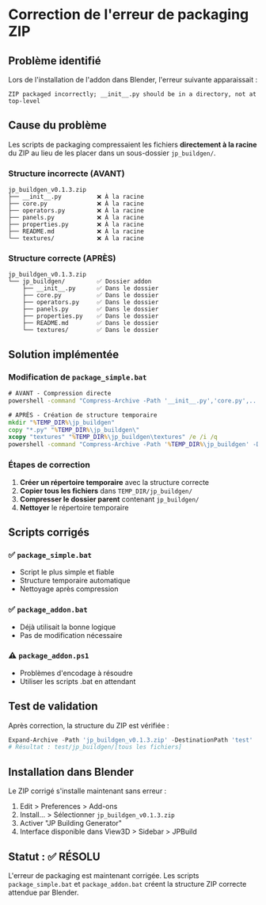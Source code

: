 # Correction de l'erreur de packaging ZIP

## Problème identifié
Lors de l'installation de l'addon dans Blender, l'erreur suivante apparaissait :
```
ZIP packaged incorrectly; __init__.py should be in a directory, not at top-level
```

## Cause du problème
Les scripts de packaging compressaient les fichiers **directement à la racine** du ZIP au lieu de les placer dans un sous-dossier `jp_buildgen/`.

### Structure incorrecte (AVANT)
```
jp_buildgen_v0.1.3.zip
├── __init__.py          ❌ À la racine
├── core.py              ❌ À la racine  
├── operators.py         ❌ À la racine
├── panels.py            ❌ À la racine
├── properties.py        ❌ À la racine
├── README.md            ❌ À la racine
└── textures/            ❌ À la racine
```

### Structure correcte (APRÈS)
```
jp_buildgen_v0.1.3.zip
└── jp_buildgen/         ✅ Dossier addon
    ├── __init__.py      ✅ Dans le dossier
    ├── core.py          ✅ Dans le dossier
    ├── operators.py     ✅ Dans le dossier
    ├── panels.py        ✅ Dans le dossier
    ├── properties.py    ✅ Dans le dossier
    ├── README.md        ✅ Dans le dossier
    └── textures/        ✅ Dans le dossier
```

## Solution implémentée

### Modification de `package_simple.bat`
```bat
# AVANT - Compression directe
powershell -command "Compress-Archive -Path '__init__.py','core.py',... -DestinationPath '%ZIP_NAME%' -Force"

# APRÈS - Création de structure temporaire
mkdir "%TEMP_DIR%\jp_buildgen"
copy "*.py" "%TEMP_DIR%\jp_buildgen\" 
xcopy "textures" "%TEMP_DIR%\jp_buildgen\textures" /e /i /q
powershell -command "Compress-Archive -Path '%TEMP_DIR%\jp_buildgen' -DestinationPath '%ZIP_NAME%' -Force"
```

### Étapes de correction
1. **Créer un répertoire temporaire** avec la structure correcte
2. **Copier tous les fichiers** dans `TEMP_DIR/jp_buildgen/`
3. **Compresser le dossier parent** contenant `jp_buildgen/`
4. **Nettoyer** le répertoire temporaire

## Scripts corrigés

### ✅ `package_simple.bat` 
- Script le plus simple et fiable
- Structure temporaire automatique
- Nettoyage après compression

### ✅ `package_addon.bat`
- Déjà utilisait la bonne logique
- Pas de modification nécessaire

### ⚠️ `package_addon.ps1`
- Problèmes d'encodage à résoudre
- Utiliser les scripts .bat en attendant

## Test de validation

Après correction, la structure du ZIP est vérifiée :
```powershell
Expand-Archive -Path 'jp_buildgen_v0.1.3.zip' -DestinationPath 'test'
# Résultat : test/jp_buildgen/[tous les fichiers]
```

## Installation dans Blender

Le ZIP corrigé s'installe maintenant sans erreur :
1. Edit > Preferences > Add-ons
2. Install... > Sélectionner `jp_buildgen_v0.1.3.zip`
3. Activer "JP Building Generator"
4. Interface disponible dans View3D > Sidebar > JPBuild

## Statut : ✅ RÉSOLU

L'erreur de packaging est maintenant corrigée. Les scripts `package_simple.bat` et `package_addon.bat` créent la structure ZIP correcte attendue par Blender.